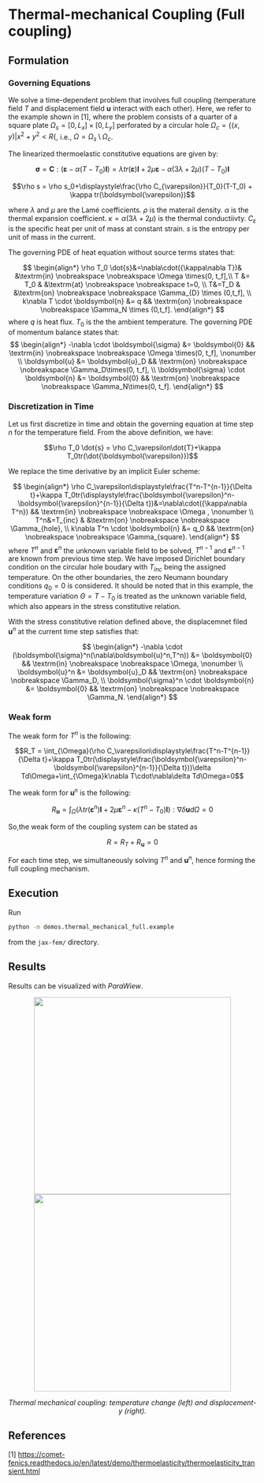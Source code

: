 # Thermal-mechanical Coupling (Full coupling)

## Formulation

### Governing Equations

We solve a time-dependent problem that involves full coupling (temperature field $T$ and displacement field $\boldsymbol{u}$ interact with each other). Here, we refer to the example shown in [1], where the problem consists of a quarter of a square plate $\Omega_s=[0, L_x]\times[0,L_y]$ perforated by a circular hole $\Omega_c=\left\{(x,y)|x^2+y^2<R\right\{$, i.e., $\Omega=\Omega_s\setminus\Omega_c$.

The linearized thermoelastic constitutive equations are given by:

$$\boldsymbol{\sigma} = \boldsymbol{C}:(\boldsymbol{\varepsilon}-\alpha(T-T_0)\boldsymbol{I}) = \lambda tr(\boldsymbol{\varepsilon})\boldsymbol{I}+2\mu\boldsymbol{\varepsilon}-\alpha(3\lambda+2\mu)(T-T_0)\boldsymbol{I}$$

$$\rho s = \rho s_0+\displaystyle\frac{\rho C_{\varepsilon}}{T_0}(T-T_0) + \kappa tr(\boldsymbol{\varepsilon})$$

where $\lambda$ and $\mu$ are the Lamé coefficients. $\rho$ is the materail density. $\alpha$ is the thermal expansion coefficient. $\kappa = \alpha(3\lambda+2\mu)$ is the thermal conductiivty. $C_{\varepsilon}$ is the specific heat per unit of mass at constant strain. $s$ is the entropy per unit of mass in the current.

The governing PDE of heat equation without source terms states that:

$$
\begin{align*}
\rho T_0 \dot{s}&=\nabla\cdot({\kappa\nabla T})& &\textrm{in}  \nobreakspace \nobreakspace \Omega \times(0, t_f],\\
T  &= T_0 & &\textrm{at} \nobreakspace \nobreakspace t=0, \\
T&=T_D & &\textrm{on} \nobreakspace \nobreakspace \Gamma_{D} \times (0,t_f], \\
k\nabla T \cdot \boldsymbol{n} &= q &&  \textrm{on} \nobreakspace \nobreakspace \Gamma_N \times (0,t_f].
\end{align*}
$$
where $q$ is heat flux. $T_0$ is the the ambient temperature. The governing PDE of momentum balance states that:
$$
\begin{align*}
    -\nabla \cdot \boldsymbol{\sigma} &= \boldsymbol{0} && \textrm{in}  \nobreakspace \nobreakspace \Omega \times(0, t_f], \nonumber \\
    \boldsymbol{u} &= \boldsymbol{u}_D    && \textrm{on} \nobreakspace \nobreakspace \Gamma_D\times(0, t_f],   \\
    \boldsymbol{\sigma} \cdot \boldsymbol{n} &= \boldsymbol{0}   && \textrm{on} \nobreakspace \nobreakspace \Gamma_N\times(0, t_f].
\end{align*}
$$

### Discretization in Time

Let us first discretize in time and obtain the governing equation at time step $n$ for the temperature field. From the above definition, we have:

$$\rho T_0 \dot{s} = \rho C_\varepsilon\dot{T}+\kappa T_0tr(\dot{\boldsymbol{\varepsilon}})$$

We replace the time derivative by an implicit Euler scheme:

$$
\begin{align*}
    \rho C_\varepsilon\displaystyle\frac{T^n-T^{n-1}}{\Delta t}+\kappa T_0tr(\displaystyle\frac{\boldsymbol{\varepsilon}^n-\boldsymbol{\varepsilon}^{n-1}}{\Delta t})&=\nabla\cdot({\kappa\nabla T^n}) && \textrm{in}  \nobreakspace \nobreakspace \Omega , \nonumber \\
    T^n&=T_{inc} & &\textrm{on} \nobreakspace \nobreakspace \Gamma_{hole}, \\
    k\nabla T^n \cdot \boldsymbol{n} &= q_0 &&  \textrm{on} \nobreakspace \nobreakspace \Gamma_{square}.
\end{align*}
$$
where $T^n$ and $\boldsymbol{\varepsilon}^n$ the unknown variable field to be solved, $T^{n-1}$ and $\boldsymbol{\varepsilon}^{n-1}$ are known from previous time step. We have imposed Dirichlet boundary condition on the circular hole boudary with $T_{inc}$ being the assigned temperature. On the other boundaries, the zero Neumann boundary conditions $q_0 = 0$ is considered. It should be noted that in this example, the temperature variation $\Theta = T-T_0$ is treated as the unknown variable field, which also appears in the stress constitutive relation.

With the stress constitutive relation defined above, the displacemnet filed $\boldsymbol{u}^n$ at the current time step satisfies that:

$$
\begin{align*}
    -\nabla \cdot (\boldsymbol{\sigma}^n(\nabla\boldsymbol{u}^n,T^n)) &= \boldsymbol{0} && \textrm{in}  \nobreakspace \nobreakspace \Omega, \nonumber \\
    \boldsymbol{u}^n &= \boldsymbol{u}_D    && \textrm{on} \nobreakspace \nobreakspace \Gamma_D,   \\
    \boldsymbol{\sigma}^n \cdot \boldsymbol{n} &= \boldsymbol{0}   && \textrm{on} \nobreakspace \nobreakspace \Gamma_N.
\end{align*}
$$


### Weak form
The weak form for $T^n$ is the following:

$$R_T = \int_{\Omega}(\rho C_\varepsilon\displaystyle\frac{T^n-T^{n-1}}{\Delta t}+\kappa T_0tr(\displaystyle\frac{\boldsymbol{\varepsilon}^n-\boldsymbol{\varepsilon}^{n-1}}{\Delta t}))\delta Td\Omega+\int_{\Omega}k\nabla T\cdot\nabla\delta Td\Omega=0$$

The weak form for $\boldsymbol{u}^n$ is the following:

$$R_{\boldsymbol{u}}=\int_{\Omega}(\lambda tr(\boldsymbol{\varepsilon}^n)\boldsymbol{I}+2\mu\boldsymbol{\varepsilon}^n-\kappa(T^n-T_0)\boldsymbol{I}):\nabla \delta \boldsymbol{u}d\Omega = 0$$

So,the weak form of the coupling system can be stated as 

$$R=R_T+R_{\boldsymbol{u}}=0$$

For each time step, we simultaneously solving $T^n$ and $\boldsymbol{u}^n$, hence forming the full coupling mechanism.


## Execution
Run
```bash
python -m demos.thermal_mechanical_full.example
```
from the `jax-fem/` directory.


## Results

Results can be visualized with *ParaWiew*.
<p align="middle">
  <img src="output/theta.gif" width="400" />
  <img src="output/uy.gif" width="400" />
</p>
<p align="middle">
    <em >Thermal mechanical coupling: temperature change (left) and displacement-y (right).</em>
</p>

## References

[1] https://comet-fenics.readthedocs.io/en/latest/demo/thermoelasticity/thermoelasticity_transient.html
